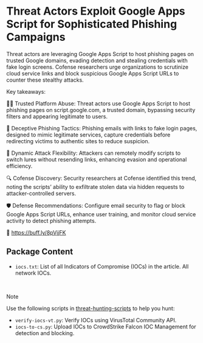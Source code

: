 # Threat Actors Exploit Google Apps Script for Sophisticated Phishing Campaigns

Threat actors are leveraging Google Apps Script to host phishing pages on trusted Google domains, evading detection and stealing credentials with fake login screens. Cofense researchers urge organizations to scrutinize cloud service links and block suspicious Google Apps Script URLs to counter these stealthy attacks.

Key takeaways:

🕵️‍♂️ Trusted Platform Abuse: Threat actors use Google Apps Script to host phishing pages on script.google.com, a trusted domain, bypassing security filters and appearing legitimate to users.

📧 Deceptive Phishing Tactics: Phishing emails with links to fake login pages, designed to mimic legitimate services, capture credentials before redirecting victims to authentic sites to reduce suspicion.

🔄 Dynamic Attack Flexibility: Attackers can remotely modify scripts to switch lures without resending links, enhancing evasion and operational efficiency.

🔍 Cofense Discovery: Security researchers at Cofense identified this trend, noting the scripts’ ability to exfiltrate stolen data via hidden requests to attacker-controlled servers.

🛡️ Defense Recommendations: Configure email security to flag or block Google Apps Script URLs, enhance user training, and monitor cloud service activity to detect phishing attempts.

🔗 https://buff.ly/8pVjjFK

## Package Content

- `iocs.txt`: List of all Indicators of Compromise (IOCs) in the article. All network IOCs.

<br>

> [!NOTE]
> Use the following scripts in [threat-hunting-scripts](../../threat-hunting-scripts/) to help you hunt:
>
> - `verify-iocs-vt.py`: Verify IOCs using VirusTotal Community API.
> - `iocs-to-cs.py`: Upload IOCs to CrowdStrike Falcon IOC Management for detection and blocking.

